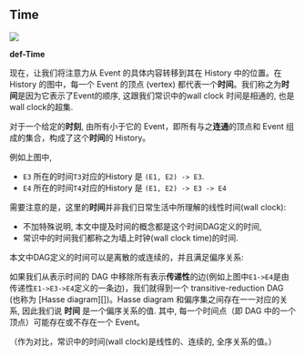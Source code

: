 
## Time

![](history-generalized-time.excalidraw.png)

**def-Time**

现在，让我们将注意力从 Event 的具体内容转移到其在 History 中的位置。在 History 的图中，每一个 Event 的顶点 (vertex) 都代表一个**时间**。我们称之为**时间**是因为它表示了Event的顺序, 这跟我们常识中的wall clock 时间是相通的, 也是wall clock的超集.

对于一个给定的**时刻**, 由所有小于它的 Event，即所有与之**连通**的顶点和 Event 组成的集合，构成了这个**时间**的 History。

例如上图中, 
- `E3` 所在的时间`T3`对应的History 是 `(E1, E2) -> E3`.
- `E4` 所在的时间`T4`对应的History 是 `(E1, E2) -> E3 -> E4`

需要注意的是，这里的**时间**并非我们日常生活中所理解的线性时间(wall clock):
- 不加特殊说明, 本文中提及时间的概念都是这个时间DAG定义的时间, 
- 常识中的时间我们都称之为墙上时钟(wall clock time)的时间. 

本文中DAG定义的时间可以是离散的或连续的，并且满足偏序关系:

如果我们从表示时间的 DAG 中移除所有表示**传递性**的边(例如上图中`E1->E4`是由传递性`E1->E3->E4`定义的一条边)，我们就得到一个 transitive-reduction DAG (也称为 [Hasse diagram][])。Hasse diagram 和偏序集之间存在一一对应的关系, 因此我们说 **时间** 是一个偏序关系的值. 其中, 每一个时间点（即 DAG 中的一个顶点）可能存在或不存在一个 Event。

（作为对比，常识中的时间(wall clock)是线性的、连续的, 全序关系的值。）
